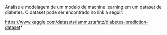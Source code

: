 Analise e modelagem de um modelo de machine learning em um dataset de diabetes. O dataset pode ser encontrado no link a seguir:

https://www.kaggle.com/datasets/iammustafatz/diabetes-prediction-dataset*
